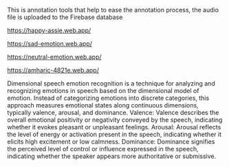 This is annotation tools that help to ease the annotation process, the audio file is uploaded to the Firebase database 

https://happy-assie.web.app/

https://sad-emotion.web.app/

https://neutral-emotion.web.app/

https://amharic-4821e.web.app/


Dimensional speech emotion recognition is a technique for analyzing and recognizing emotions in speech based on the dimensional model of emotion. Instead of categorizing emotions into discrete categories, this approach measures emotional states along continuous dimensions, typically valence, arousal, and dominance.
Valence: Valence describes the overall emotional positivity or negativity conveyed by the speech, indicating whether it evokes pleasant or unpleasant feelings.
Arousal: Arousal reflects the level of energy or activation present in the speech, indicating whether it elicits high excitement or low calmness.
Dominance: Dominance signifies the perceived level of control or influence expressed in the speech, indicating whether the speaker appears more authoritative or submissive.



